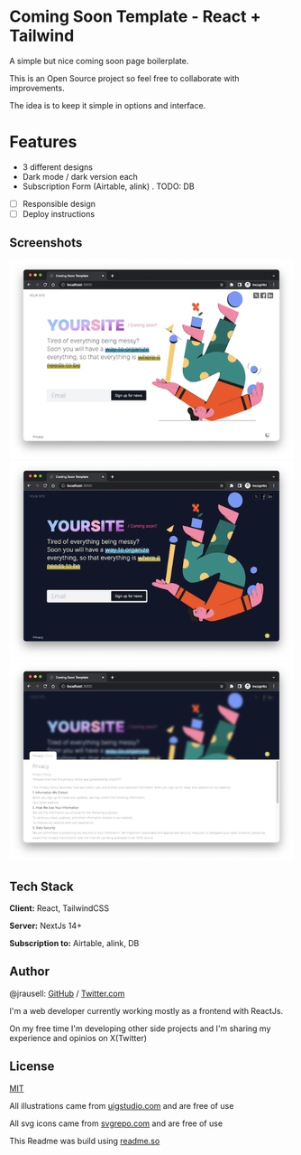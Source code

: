# Coming Soon Template - React + Tailwind

A simple but nice coming soon page boilerplate.

This is an Open Source project so feel free to collaborate with improvements.

The idea is to keep it simple in options and interface.

# Features

- 3 different designs
- Dark mode / dark version each
- Subscription Form (Airtable, alink) . TODO: DB
- [ ] Responsible design
- [ ] Deploy instructions

## Screenshots

![App Screenshot](https://github.com/jrausell/react-tailwind-coming-soon-page/blob/main/assets/screen1.png)
![App Screenshot](https://github.com/jrausell/react-tailwind-coming-soon-page/blob/main/assets/screen2.png)
![App Screenshot](https://github.com/jrausell/react-tailwind-coming-soon-page/blob/main/assets/screen3.png)

## Tech Stack

**Client:** React, TailwindCSS

**Server:** NextJs 14+

**Subscription to:** Airtable, alink, DB

## Author

@jrausell: [GitHub](https://www.github.com/jrausell) / [Twitter.com](https://www.x.com/jrausell)

I'm a web developer currently working mostly as a frontend with ReactJs.

On my free time I'm developing other side projects and I'm sharing my experience and opinios on X(Twitter)

## License

[MIT](https://choosealicense.com/licenses/mit/)

All illustrations came from [uigstudio.com](https://uigstudio.com) and are free of use

All svg icons came from [svgrepo.com](https://svgrepo.com) and are free of use

This Readme was build using [readme.so](https://readme.so)

